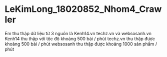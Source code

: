 # LeKimLong_18020852_Nhom4_Crawler
Em thu thập dữ liệu từ 3 nguồn là Kenh14.vn techz.vn và websosanh.vn
Kenh14 thu thập với tộc độ khoảng 500 bài / phút
techz.vn thu thập được khoảng 500 bài / phút
websosanh thu thập được khoảng 1000 sản phẩm / phút

